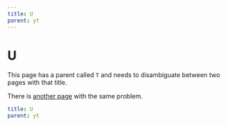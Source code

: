 ```yaml
---
title: U
parent: yt
---
```


# U

This page has a parent called `T` and needs to disambiguate between two pages with that title.

There is [another page](../xu/) with the same problem.

```yaml
title: U
parent: yt
```
